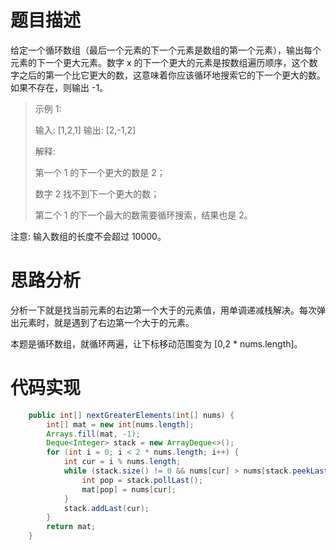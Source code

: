 # 题目描述
给定一个循环数组（最后一个元素的下一个元素是数组的第一个元素），输出每个元素的下一个更大元素。数字 x 的下一个更大的元素是按数组遍历顺序，这个数字之后的第一个比它更大的数，这意味着你应该循环地搜索它的下一个更大的数。如果不存在，则输出 -1。

> 示例 1:
> 
> 输入: [1,2,1]
> 输出: [2,-1,2]
> 
> 解释: 
> 
> 第一个 1 的下一个更大的数是 2；
> 
> 数字 2 找不到下一个更大的数； 
> 
> 第二个 1 的下一个最大的数需要循环搜索，结果也是 2。
> 
注意: 输入数组的长度不会超过 10000。


# 思路分析

分析一下就是找当前元素的右边第一个大于的元素值，用单调递减栈解决。每次弹出元素时，就是遇到了右边第一个大于的元素。

本题是循环数组，就循环两遍，让下标移动范围变为 [0,2 * nums.length]。


# 代码实现
```java
    public int[] nextGreaterElements(int[] nums) {
        int[] mat = new int[nums.length];
        Arrays.fill(mat, -1);
        Deque<Integer> stack = new ArrayDeque<>();
        for (int i = 0; i < 2 * nums.length; i++) {
            int cur = i % nums.length;
            while (stack.size() != 0 && nums[cur] > nums[stack.peekLast()]) {
                int pop = stack.pollLast();
                mat[pop] = nums[cur];
            }
            stack.addLast(cur);
        }
        return mat;
    }
```
